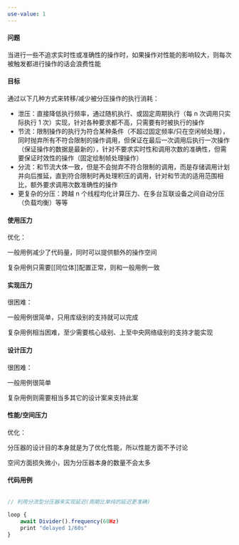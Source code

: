 ```yaml
---
use-value: 1
---
```

#### 问题

当进行一些不追求实时性或准确性的操作时，如果操作对性能的影响较大，则每次被触发都进行操作的话会浪费性能

#### 目标

通过以下几种方式来转移/减少被分压操作的执行消耗：

- 泄压：直接降低执行频率，通过随机执行、或固定周期执行（每 n 次调用只实际执行 1 次）实现，针对各种要求都不高，只需要有时被执行的操作
- 节流：限制操作的执行为符合某种条件（不超过固定频率/只在空闲帧处理），同时抛弃所有不符合限制的操作调用，但保证在最后一次调用后执行一次操作（保证操作的数据是最新的），针对不要求实时性和调用次数的准确性，但需要保证时效性的操作（固定绘制帧处理操作）
- 分流：和节流大体一致，但是不会抛弃不符合限制的调用，而是存储调用计划并向后推延，直到符合限制时再处理积压的调用，针对和节流的适用范围相比，额外要求调用次数准确性的操作
- 更复杂的分压：跨越 n 个线程均化计算压力、在多台互联设备之间自动分压（负载均衡）等等

#### 使用压力

优化：

一般用例减少了代码量，同时可以提供额外的操作空间

复杂用例只需要[[同位体]]配置正常，则和一般用例一致

#### 实现压力

很困难：

一般用例很简单，只用库级别的支持就可以完成

复杂用例相当困难，至少需要核心级别、上至中央网络级别的支持才能实现

#### 设计压力

很困难：

一般用例很简单

复杂用例则需要相当多其它的设计案来支持此案

#### 性能/空间压力

优化：

分压器的设计目的本身就是为了优化性能，所以性能方面不予讨论

空间方面损失微小，因为分压器本身的数量不会太多

#### 代码用例

```js

// 利用分流型分压器来实现延迟(周期比单纯的延迟更准确)

loop {
    await Divider().frequency(60Hz)
    print "delayed 1/60s"
}

```
